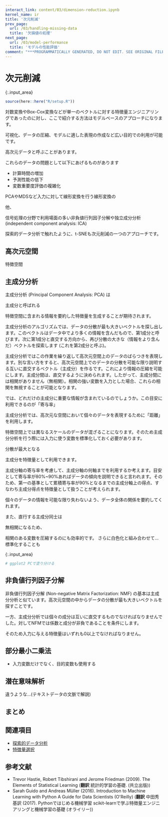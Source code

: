 ```yaml
---
interact_link: content/03/dimension-reduction.ipynb
kernel_name: ir
title: '次元削減'
prev_page:
  url: /03/handling-missing-data
  title: '欠損値の処理'
next_page:
  url: /03/model-performance
  title: 'モデルの性能評価'
comment: "***PROGRAMMATICALLY GENERATED, DO NOT EDIT. SEE ORIGINAL FILES IN /content***"
---
```


# 次元削減



{:.input_area}
```R
source(here::here("R/setup.R"))
```


対数変換やBox-Cox変換などが単一のベクトルに対する特徴量エンジニアリングであったのに対し、ここで紹介する方法はモデルベースのアプローチになります。

可視化、データの圧縮、モデルに適した表現の作成など広い目的での利用が可能です。

<!-- 特徴量の作成の文脈でも。外れ値や共線性の問題を考慮 -->

高次元データと呼ぶことがあります。

これらのデータの問題として以下にあげるものがあります

- 計算時間の増加
- 予測性能の低下
- 変数重要度評価の複雑化

PCAやMDSなど入力に対して線形変換を行う線形変換の

他、

信号処理の分野で利用場面の多い非負値行列因子分解や独立成分分析 (independent component analysis: ICA)

探索的データ分析で触れたように、t-SNEも次元削減の一つのアプローチです。

## 高次元空間

特徴空間

## 主成分分析

<!-- 欠損値補完が先... handling-missing-data -->

主成分分析 (Principal Component Analysis: PCA) は

主成分と呼ばれる

特徴空間に含まれる情報を要約した特徴量を生成することが期待されます。

主成分分析のアルゴリズムでは、データの分散が最も大きいベクトルを探し出します。このベクトルはデータ中でより多くの情報を含んだもので、第1成分と呼びます。次に第1成分と直交する方向から、再び分散の大きな（情報をより含んだ）ベクトルを探索します (これを第2成分と呼ぶ)。

主成分分析ではこの作業を繰り返して高次元空間上のデータのばらつきを表現します。別な言い方をすると、高次元空間上でのデータの分散を可能な限り説明する互いに直交するベクトル（主成分）を作るです。これにより情報の圧縮を可能にします。主成分間は、直交するように決められます。したがって、主成分間には相関がありません（無相関）。相関の強い変数を入力とした場合、これらの相関を無視することが可能となります。

では、どれだけの主成分に重要な情報が含まれているのでしょうか。この目安に利用できるのが「寄与率」


主成分分析では、高次元な空間において個々のデータを表現するために「距離」を利用します。

特徴空間上では異なるスケールのデータが混ざることになります。そのため主成分分析を行う際には入力に使う変数を標準化しておく必要があります。

分散が最大となる

主成分を特徴量として利用できます。

主成分軸の寄与率を考慮して、主成分軸の何軸までを利用するか考えます。目安として寄与率が80%~90%あればデータの傾向を説明できると言われます。そのため、第一の基準として累積寄与率が90%となるまでの主成分軸上の得点、すなわち主成分得点を特徴量として扱うことが考えられます。

個々のデータの情報を可能な限り失わないよう、データ全体の関係を要約してくれます。

また、直行する主成分同士は

無相関になるため、

相関のある変数を圧縮するのにも効率的です。
さらに白色化と組み合わせて...
標準化することも



{:.input_area}
```R
# ggplot2 PCで塗り分ける

```


## 非負値行列因子分解

非負値行列因子分解 (Non-negative Matrix Factorization: NMF) の基本は主成分分析と似ています。高次元空間の中からデータの分散が最も大きいベクトルを探すことです。

一方、主成分分析では個々の成分は互いに直交するものでなければなりませんでした。対してNFMでは係数と成分が非負であることを条件にします。

そのため入力に与える特徴量はいずれも0以上でなければなりません。

## 部分最小二乗法

- 入力変数だけでなく、目的変数も使用する

## 潜在意味解析

違うような...(テキストデータの文脈で解説)

## まとめ

## 関連項目

- [探索的データ分析](01/eda)
- [特徴量選択](03/feature-selection)

## 参考文献

- Trevor Hastie, Robert Tibshirani and Jerome Friedman (2009). The Elements of Statistical Learning (**翻訳** 統計的学習の基礎. (共立出版))
- Sarah Guido and Andreas Müller (2016). Introduction to Machine Learning with Python A Guide for Data Scientists (O'Reilly) (**翻訳** 中田秀基訳 (2017). Pythonではじめる機械学習 scikit-learnで学ぶ特徴量エンジニアリングと機械学習の基礎 (オライリー))
